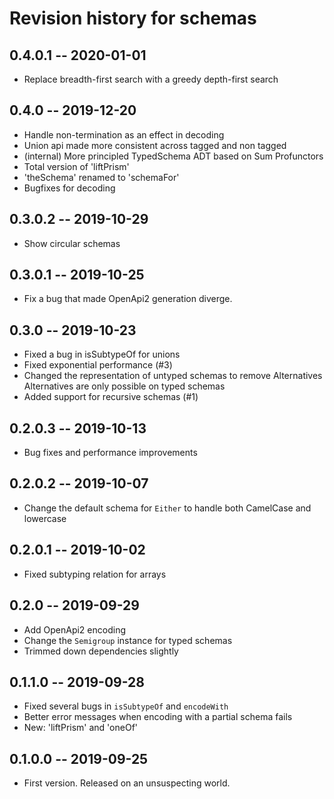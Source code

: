 # Revision history for schemas
## 0.4.0.1 -- 2020-01-01
* Replace breadth-first search with a greedy depth-first search

## 0.4.0 -- 2019-12-20
* Handle non-termination as an effect in decoding
* Union api made more consistent across tagged and non tagged
* (internal) More principled TypedSchema ADT based on Sum Profunctors
* Total version of 'liftPrism'
* 'theSchema' renamed to 'schemaFor'
* Bugfixes for decoding

## 0.3.0.2 --  2019-10-29
* Show circular schemas

## 0.3.0.1 --  2019-10-25
* Fix a bug that made OpenApi2 generation diverge.

## 0.3.0 --  2019-10-23
* Fixed a bug in isSubtypeOf for unions
* Fixed exponential performance (#3)
* Changed the representation of untyped schemas to remove Alternatives
  Alternatives are only possible on typed schemas
* Added support for recursive schemas (#1)

## 0.2.0.3 --  2019-10-13
* Bug fixes and performance improvements

## 0.2.0.2 --  2019-10-07
* Change the default schema for `Either` to handle both CamelCase and lowercase

## 0.2.0.1 --  2019-10-02
* Fixed subtyping relation for arrays

## 0.2.0 --  2019-09-29
* Add OpenApi2 encoding
* Change the `Semigroup` instance for typed schemas
* Trimmed down dependencies slightly

## 0.1.1.0 --  2019-09-28
* Fixed several bugs in `isSubtypeOf` and `encodeWith`
* Better error messages when encoding with a partial schema fails
* New: 'liftPrism' and 'oneOf'

## 0.1.0.0 -- 2019-09-25

* First version. Released on an unsuspecting world.
